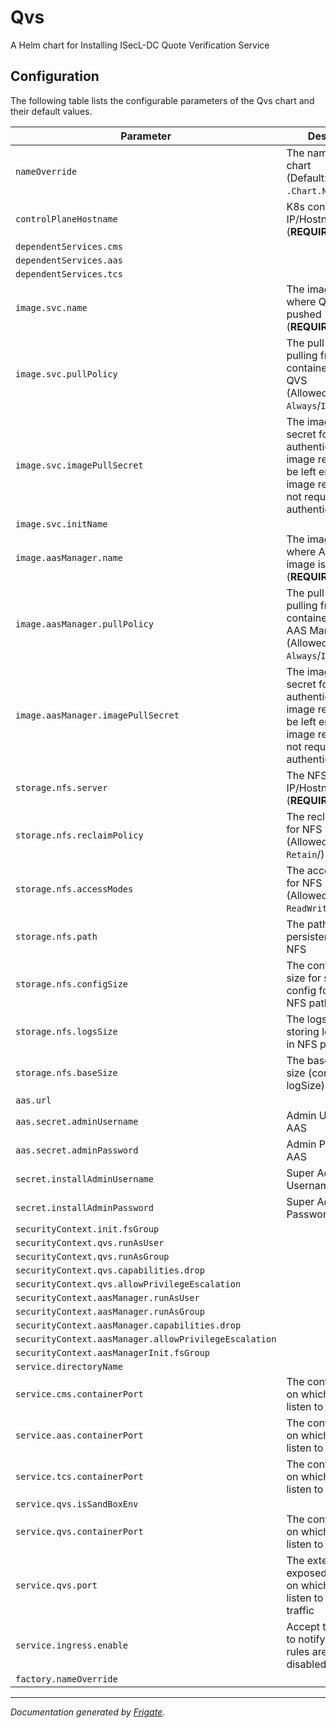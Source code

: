 
Qvs
===========

A Helm chart for Installing ISecL-DC Quote Verification Service


## Configuration

The following table lists the configurable parameters of the Qvs chart and their default values.

| Parameter                | Description             | Default        |
| ------------------------ | ----------------------- | -------------- |
| `nameOverride` | The name for QVS chart<br> (Default: `.Chart.Name`) | `""` |
| `controlPlaneHostname` | K8s control plane IP/Hostname<br> (**REQUIRED**) | `null` |
| `dependentServices.cms` |  | `"cms"` |
| `dependentServices.aas` |  | `"aas"` |
| `dependentServices.tcs` |  | `"tcs"` |
| `image.svc.name` | The image registry where QVS image is pushed<br> (**REQUIRED**) | `"<user input>"` |
| `image.svc.pullPolicy` | The pull policy for pulling from container registry for QVS <br> (Allowed values: `Always`/`IfNotPresent`) | `"Always"` |
| `image.svc.imagePullSecret` | The image pull secret for authenticating with image registry, can be left empty if image registry does not require authentication | `null` |
| `image.svc.initName` |  | `null` |
| `image.aasManager.name` | The image registry where AAS Manager image is pushed<br> (**REQUIRED**) | `"<user input>"` |
| `image.aasManager.pullPolicy` | The pull policy for pulling from container registry for AAS Manager <br> (Allowed values: `Always`/`IfNotPresent`) | `"Always"` |
| `image.aasManager.imagePullSecret` | The image pull secret for authenticating with image registry, can be left empty if image registry does not require authentication | `null` |
| `storage.nfs.server` | The NFS Server IP/Hostname<br> (**REQUIRED**) | `"<user input>"` |
| `storage.nfs.reclaimPolicy` | The reclaim policy for NFS<br> (Allowed values: `Retain`/) | `"Retain"` |
| `storage.nfs.accessModes` | The access modes for NFS<br> (Allowed values: `ReadWriteMany`) | `"ReadWriteMany"` |
| `storage.nfs.path` | The path for storing persistent data on NFS | `"/mnt/nfs_share"` |
| `storage.nfs.configSize` | The configuration size for storing config for QVS in NFS path | `"10Mi"` |
| `storage.nfs.logsSize` | The logs size for storing logs for QVS in NFS path | `"1Gi"` |
| `storage.nfs.baseSize` | The base volume size (configSize + logSize) | `"1.1Gi"` |
| `aas.url` |  | `null` |
| `aas.secret.adminUsername` | Admin Username for AAS | `null` |
| `aas.secret.adminPassword` | Admin Password for AAS | `null` |
| `secret.installAdminUsername` | Super Admin Username for QVS | `null` |
| `secret.installAdminPassword` | Super Admin Password for QVS | `null` |
| `securityContext.init.fsGroup` |  | `1001` |
| `securityContext.qvs.runAsUser` |  | `1001` |
| `securityContext.qvs.runAsGroup` |  | `1001` |
| `securityContext.qvs.capabilities.drop` |  | `["all"]` |
| `securityContext.qvs.allowPrivilegeEscalation` |  | `false` |
| `securityContext.aasManager.runAsUser` |  | `1001` |
| `securityContext.aasManager.runAsGroup` |  | `1001` |
| `securityContext.aasManager.capabilities.drop` |  | `["all"]` |
| `securityContext.aasManager.allowPrivilegeEscalation` |  | `false` |
| `securityContext.aasManagerInit.fsGroup` |  | `1001` |
| `service.directoryName` |  | `"qvs"` |
| `service.cms.containerPort` | The containerPort on which CMS can listen to traffic | `8445` |
| `service.aas.containerPort` | The containerPort on which AAS can listen to traffic | `8444` |
| `service.tcs.containerPort` | The containerPort on which TCS can listen to traffic | `9000` |
| `service.qvs.isSandBoxEnv` |  | `"no"` |
| `service.qvs.containerPort` | The containerPort on which QVS can listen to traffic | `12000` |
| `service.qvs.port` | The externally exposed NodePort on which QVS can listen to external traffic | `30501` |
| `service.ingress.enable` | Accept true or false to notify ingress rules are enable or disabled | `false` |
| `factory.nameOverride` |  | `""` |



---
_Documentation generated by [Frigate](https://frigate.readthedocs.io)._

